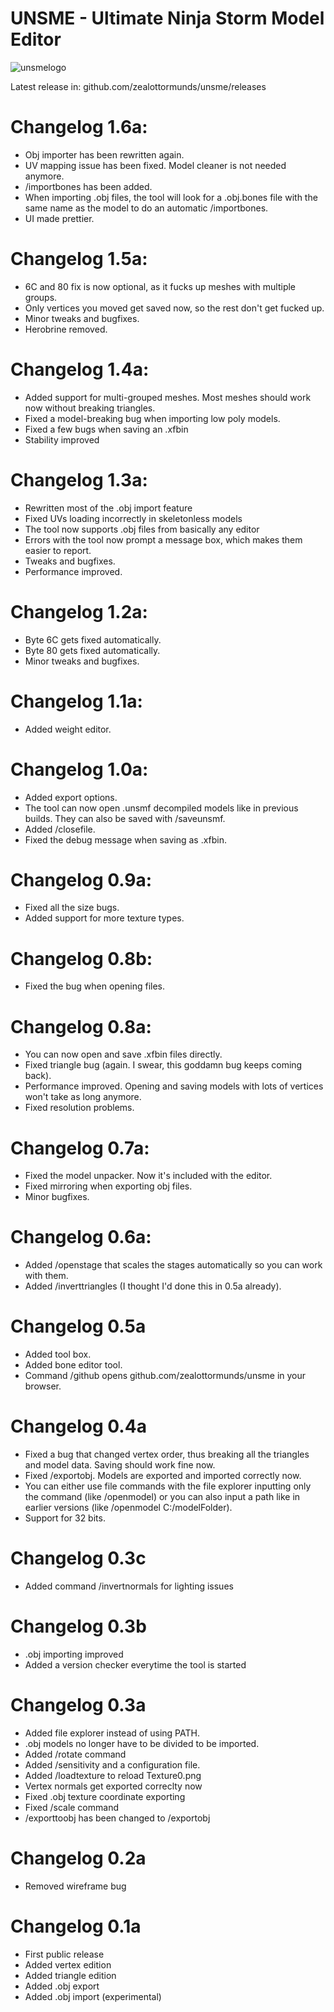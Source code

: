 # UNSME - Ultimate Ninja Storm Model Editor

![unsmelogo](https://user-images.githubusercontent.com/33766519/35544569-cfeb386a-0549-11e8-8bdf-f2c8fa1acc6e.png)

Latest release in: github.com/zealottormunds/unsme/releases

# Changelog 1.6a:
- Obj importer has been rewritten again.
- UV mapping issue has been fixed. Model cleaner is not needed anymore.
- /importbones has been added.
- When importing .obj files, the tool will look for a .obj.bones file with the same name as the model to do an automatic /importbones.
- UI made prettier.

# Changelog 1.5a:
- 6C and 80 fix is now optional, as it fucks up meshes with multiple groups.
- Only vertices you moved get saved now, so the rest don't get fucked up.
- Minor tweaks and bugfixes.
- Herobrine removed.

# Changelog 1.4a:
- Added support for multi-grouped meshes. Most meshes should work now without breaking triangles.
- Fixed a model-breaking bug when importing low poly models.
- Fixed a few bugs when saving an .xfbin
- Stability improved

# Changelog 1.3a:
- Rewritten most of the .obj import feature
- Fixed UVs loading incorrectly in skeletonless models
- The tool now supports .obj files from basically any editor
- Errors with the tool now prompt a message box, which makes them easier to report.
- Tweaks and bugfixes.
- Performance improved.

# Changelog 1.2a:
- Byte 6C gets fixed automatically.
- Byte 80 gets fixed automatically.
- Minor tweaks and bugfixes.

# Changelog 1.1a:
- Added weight editor.

# Changelog 1.0a:
- Added export options.
- The tool can now open .unsmf decompiled models like in previous builds. They can also be saved with /saveunsmf.
- Added /closefile.
- Fixed the debug message when saving as .xfbin.

# Changelog 0.9a:
- Fixed all the size bugs.
- Added support for more texture types.

# Changelog 0.8b:
- Fixed the bug when opening files.

# Changelog 0.8a:
- You can now open and save .xfbin files directly.
- Fixed triangle bug (again. I swear, this goddamn bug keeps coming back).
- Performance improved. Opening and saving models with lots of vertices won't take as long anymore.
- Fixed resolution problems.

# Changelog 0.7a:
- Fixed the model unpacker. Now it's included with the editor.
- Fixed mirroring when exporting obj files.
- Minor bugfixes.

# Changelog 0.6a:
- Added /openstage that scales the stages automatically so you can work with them.
- Added /inverttriangles (I thought I'd done this in 0.5a already).

# Changelog 0.5a
- Added tool box.
- Added bone editor tool.
- Command /github opens github.com/zealottormunds/unsme in your browser.

# Changelog 0.4a
- Fixed a bug that changed vertex order, thus breaking all the triangles and model data. Saving should work fine now.
- Fixed /exportobj. Models are exported and imported correctly now.
- You can either use file commands with the file explorer inputting only the command (like /openmodel) or you can also input a path like in earlier versions (like /openmodel C:/modelFolder).
- Support for 32 bits.

# Changelog 0.3c
- Added command /invertnormals for lighting issues

# Changelog 0.3b
- .obj importing improved
- Added a version checker everytime the tool is started

# Changelog 0.3a
- Added file explorer instead of using PATH.
- .obj models no longer have to be divided to be imported.
- Added /rotate command
- Added /sensitivity and a configuration file.
- Added /loadtexture to reload Texture0.png
- Vertex normals get exported correclty now
- Fixed .obj texture coordinate exporting
- Fixed /scale command
- /exporttoobj has been changed to /exportobj

# Changelog 0.2a
- Removed wireframe bug

# Changelog 0.1a
- First public release
- Added vertex edition
- Added triangle edition
- Added .obj export
- Added .obj import (experimental)
